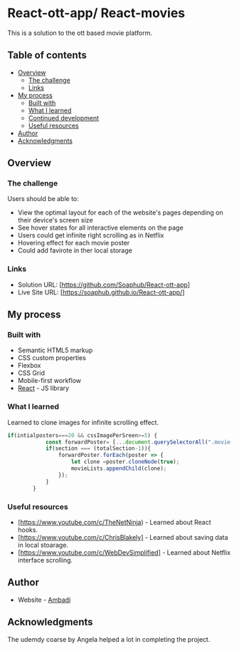 # React-ott-app/ React-movies

This is a solution to the ott based movie platform.

## Table of contents

- [Overview](#overview)
  - [The challenge](#the-challenge)
  - [Links](#links)
- [My process](#my-process)
  - [Built with](#built-with)
  - [What I learned](#what-i-learned)
  - [Continued development](#continued-development)
  - [Useful resources](#useful-resources)
- [Author](#author)
- [Acknowledgments](#acknowledgments)

## Overview

### The challenge

Users should be able to:

- View the optimal layout for each of the website's pages depending on their device's screen size
- See hover states for all interactive elements on the page
- Users could get infinite right scrolling as in Netflix
- Hovering effect for each movie poster
- Could add favirote in ther local storage

### Links

- Solution URL: [https://github.com/Soaphub/React-ott-app]
- Live Site URL: [https://soaphub.github.io/React-ott-app/]

## My process

### Built with

- Semantic HTML5 markup
- CSS custom properties
- Flexbox
- CSS Grid
- Mobile-first workflow
- [React](https://reactjs.org/) - JS library

### What I learned

Learned to clone images for infinite scrolling effect.

```js
if(intialposters===20 && cssImagePerSreen>=5) {
			const forwardPoster= [...document.querySelectorAll(".movie-posters"+props.id)];
			if(section === (totalSection-1)){
				forwardPoster.forEach(poster => {
					let clone =poster.cloneNode(true);
					movieLists.appendChild(clone);
				});
			}
		}
```

### Useful resources

- [https://www.youtube.com/c/TheNetNinja) - Learned  about React hooks.
- [https://www.youtube.com/c/ChrisBlakely] - Learned about saving data in local stoarage.
- [https://www.youtube.com/c/WebDevSimplified] - Learned about Netflix interface scrolling.

## Author

- Website - [Ambadi](https://soaphub.github.io/React-ott-app/)

## Acknowledgments

The udemdy coarse by Angela helped a lot in completing the project.
